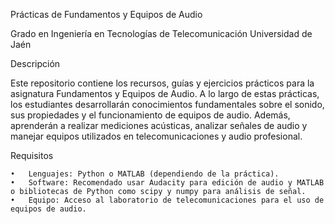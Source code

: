 Prácticas de Fundamentos y Equipos de Audio

Grado en Ingeniería en Tecnologías de Telecomunicación
Universidad de Jaén

Descripción

Este repositorio contiene los recursos, guías y ejercicios prácticos para la asignatura Fundamentos y Equipos de Audio. A lo largo de estas prácticas, los estudiantes desarrollarán conocimientos fundamentales sobre el sonido, sus propiedades y el funcionamiento de equipos de audio. Además, aprenderán a realizar mediciones acústicas, analizar señales de audio y manejar equipos utilizados en telecomunicaciones y audio profesional.

Requisitos

	•	Lenguajes: Python o MATLAB (dependiendo de la práctica).
	•	Software: Recomendado usar Audacity para edición de audio y MATLAB o bibliotecas de Python como scipy y numpy para análisis de señal.
	•	Equipo: Acceso al laboratorio de telecomunicaciones para el uso de equipos de audio.
